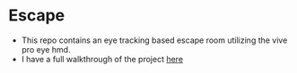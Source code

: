 # Escape
- This repo contains an eye tracking based escape room utilizing the vive pro eye hmd. 
- I have a full walkthrough of the project [here](https://drive.google.com/file/d/1-JT3iIXRulha00vOIaCCKhi343KrRdY7/view?usp=sharing)
